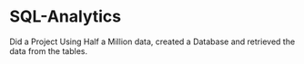 # SQL-Analytics
Did a Project Using Half a Million data, created a Database and retrieved the data from the tables.


